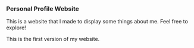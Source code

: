 ### Personal Profile Website

This is a website that I made to display some things about me. Feel free to explore!

This is the first version of my website.

